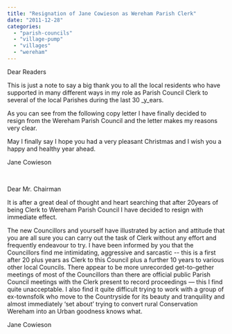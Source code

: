 ```yaml
---
title: "Resignation of Jane Cowieson as Wereham Parish Clerk"
date: "2011-12-28"
categories: 
  - "parish-councils"
  - "village-pump"
  - "villages"
  - "wereham"
---
```


Dear Readers

This is just a note to say a big thank you to all the local residents who have supported in many different ways in my role as Parish Council Clerk to several of the local Parishes during the last 30 _y_ears.

As you can see from the following copy letter I have finally decided to resign from the Wereham Parish Council and the letter makes my reasons very clear.

May I finally say I hope you had a very pleasant Christmas and I wish you a happy and healthy year ahead.

Jane Cowieson

 

Dear Mr. Chairman

It is after a great deal of thought and heart searching that after 20years of being Clerk to Wereham Parish Council I have decided to resign with immediate effect.

The new Councillors and yourself have illustrated by action and attitude that you are all sure you can carry out the task of Clerk without any effort and frequently endeavour to try. I have been informed by you that the Councillors find me intimidating, aggressive and sarcastic -- this is a first after 20 plus years as Clerk to this Council plus a further 10 years to various other local Councils. There appear to be more unrecorded get-to-gether meetings of most of the Councillors than there are official public Parish Council meetings with the Clerk present to record proceedings — this I find quite unacceptable. I also find it quite difficult trying to work with a group of ex-townsfolk who move to the Countryside for its beauty and tranquility and almost immediately ‘set about’ trying to convert rural Conservation Wereham into an Urban goodness knows what.

Jane Cowieson
